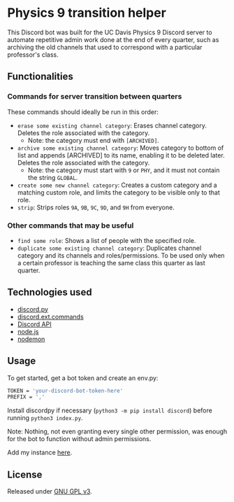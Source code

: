 # Physics 9 transition helper 
This Discord bot was built for the UC Davis Physics 9 Discord server to automate
repetitive admin work done at the end of every quarter, such as archiving the
old channels that used to correspond with a particular professor's class.


## Functionalities
### Commands for server transition between quarters
These commands should ideally be run in this order:
* `erase some existing channel category`: Erases channel category.
  Deletes the role associated with the category.
  * Note: the category must end with `[ARCHIVED]`.
* `archive some existing channel category`: Moves category to bottom of list and
  appends [ARCHIVED] to its name, enabling it to be deleted later.
  Deletes the role associated with the category.
  * Note: the category must start with `9` or `PHY`, and it must not
    contain the string `GLOBAL`.
* `create some new channel category`: Creates a custom category and a matching
  custom role, and limits the category to be visible only to that role.
* `strip`: Strips roles `9A`, `9B`, `9C`, `9D`, and `9H` from everyone.

### Other commands that may be useful
* `find some role`: Shows a list of people with the specified role.
* `duplicate some existing channel category`: Duplicates channel category
  and its channels and roles/permissions. To be used only when a certain
  professor is teaching the same class this quarter as last quarter.


## Technologies used
- [discord.py](https://discordpy.readthedocs.io/en/latest/index.html)
- [discord.ext.commands](https://discordpy.readthedocs.io/en/latest/ext/commands/index.html)
- [Discord API](https://discord.com/developers/docs/intro)
- [node.js](https://nodejs.org/en)
- [nodemon](https://nodemon.io)


## Usage
To get started, get a bot token and create an env.py:
```sh
TOKEN = 'your-discord-bot-token-here'
PREFIX = ','
```

Install discordpy if necessary (`python3 -m pip install discord`) before running
`python3 index.py`.

Note: Nothing, not even granting every single other permission, was enough for
the bot to function without admin permissions.

Add my instance 
[here](https://discord.com/api/oauth2/authorize?client_id=724415454604689421&permissions=8&scope=bot).


## License
Released under [GNU GPL v3](https://www.gnu.org/licenses/gpl-3.0.en.html). 
